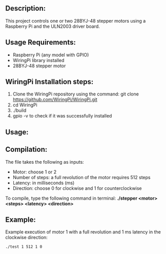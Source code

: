 ## Description:
This project controls one or two 28BYJ-48 stepper motors using a Raspberry Pi and the ULN2003 driver board.

## Usage Requirements:
- Raspberry Pi (any model with GPIO)
- WiringPi library installed
- 28BYJ-48 stepper motor

## WiringPi Installation steps:
1. Clone the WiringPi repository using the command: git clone https://github.com/WiringPi/WiringPi.git
2. cd WiringPi
3. ./build
4. gpio -v to check if it was successfully installed

## Usage:

## Compilation:
The file takes the following as inputs:
- Motor: choose 1 or 2  
- Number of steps: a full revolution of the motor requires 512 steps
- Latency: in milliseconds (ms)
- Direction: choose 0 for clockwise and 1 for counterclockwise

  
To compile, type the following command in terminal: **./stepper &lt;motor&gt; &lt;steps&gt; &lt;latency&gt; &lt;direction&gt;**


## Example:
Example execution of motor 1 with a full revolution and 1 ms latency in the clockwise direction:

` ./test 1 512 1 0 `
